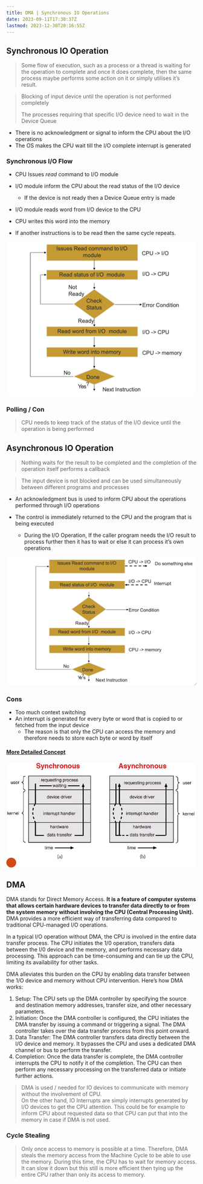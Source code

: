 ```yaml
---
title: DMA | Synchronous IO Operations
date: 2023-09-11T17:30:37Z
lastmod: 2023-12-30T20:16:55Z
---
```


## Synchronous IO Operation

> Some flow of execution, such as a process or a thread is waiting for the operation to complete and once it does complete, then the same process maybe performs some action on it or simply utilises it’s result.

> Blocking of input device until the operation is not performed completely
>
> The processes requiring that specific I/O device need to wait in the Device Queue

* There is no acknowledgment or signal to inform the CPU about the I/O operations
* The OS makes the CPU wait till the I/O complete interrupt is generated

### Synchronous I/O Flow

* CPU Issues *read* command to I/O module
* I/O module inform the CPU about the read status of the I/O device

  * If the device is not ready then a Device Queue entry is made
* I/O module reads word from I/O device to the CPU
* <span class="text-highlight">CPU writes this word into the memory</span>
* If another instructions is to be read then the same cycle repeats.

​![image](assets/image-20230929172720-t2ik1ns.png)​

### Polling / Con

> CPU needs to keep track of the status of the I/O device until the operation is being performed

## Asynchronous IO Operation

> Nothing waits for the result to be completed and the completion of the operation itself performs a callback

> The input device is not blocked and can be used simultaneously between different programs and processes

* An acknowledgment bus is used to inform CPU about the operations performed through I/O operations
* The control is immediately returned to the CPU and the program that is being executed

  * During the I/O Operation, If the caller program needs the I/O result to process further then it has to wait or else it can process it’s own operations

​![image](assets/image-20230929172757-jkvuw43.png)​

### Cons

* Too much context switching
* An interrupt is generated for every byte or word that is copied to or fetched from the input device
  * The reason is that only the CPU can access the memory and therefore needs to store each byte or word by itself

#### [More Detailed Concept](https://stackoverflow.com/a/35012646)

​![image](assets/image-20230929170659-1c5vyd9.png)​

## DMA

DMA stands for Direct Memory Access. **It is a feature of computer systems that allows certain hardware devices to transfer data directly to or from the system memory without involving the CPU (Central Processing Unit).**  DMA provides a more efficient way of transferring data compared to traditional CPU-managed I/O operations.

In a typical I/O operation without DMA, the CPU is involved in the entire data transfer process. The CPU initiates the 1/0 operation, transfers data between the I/0 device and the memory, and performs necessary data processing. This approach can be time-consuming and can tie up the CPU, limiting its availability for other tasks.

DMA alleviates this burden on the CPU by enabling data transfer between the 1/O device and memory without CPU intervention. Here’s how DMA works:

1. Setup: The CPU sets up the DMA controller by specifying the source and destination memory addresses, transfer size, and other necessary parameters.
2. Initiation: Once the DMA controller is configured, the CPU initiates the DMA transfer by issuing a command or triggering a signal. The DMA controller takes over the data transfer process from this point onward.
3. Data Transfer: The DMA controller transfers data directly between the I/O device and memory. It bypasses the CPU and uses a dedicated DMA channel or bus to perform the transfer.
4. Completion: Once the data transfer is complete, the DMA controller interrupts the CPU to notify it of the completion. The CPU can then perform any necessary processing on the transferred data or initiate further actions.

> DMA is used / needed for IO devices to communicate with memory without the involvement of CPU.\
> On the other hand, IO Interrupts are simply interrupts generated by I/O devices to get the CPU attention. This could be for example to inform CPU about requested data so that CPU can put that into the memory in case if DMA is not used.

### Cycle Stealing

> Only once access to memory is possible at a time. Therefore, DMA steals the memory access from the Machine Cycle to be able to use the memory. During this time, the CPU has to wait for memory access. It can slow it down but this still is more efficient then tying up the entire CPU rather than only its access to memory.

